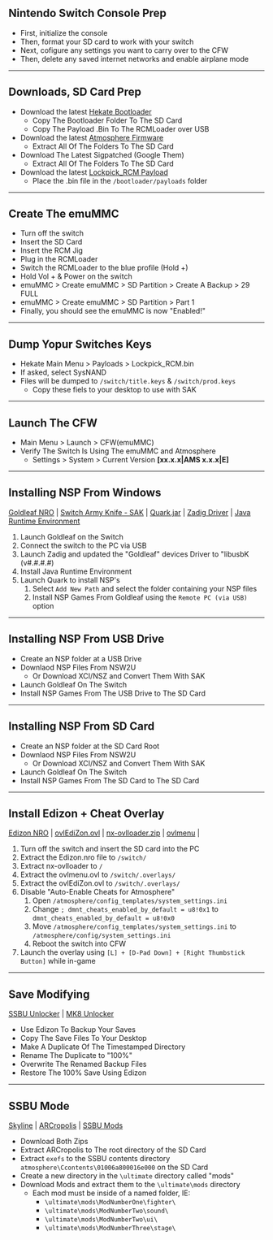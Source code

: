 ##  Nintendo Switch Console Prep
-   First, initialize the console
-   Then, format your SD card to work with your switch
-   Next, cofigure any settings you want to carry over to the CFW
-   Then, delete any saved internet networks and enable airplane mode

---

##  Downloads, SD Card Prep
-   Download the latest [Hekate Bootloader](https://github.com/CTCaer/hekate/releases)
    -   Copy The Bootloader Folder To The SD Card
    -   Copy The Payload .Bin To The RCMLoader over USB
-   Download the latest [Atmosphere Firmware](https://github.com/Atmosphere-NX/Atmosphere/releases)
    -   Extract All Of The Folders To The SD Card
-   Download The Latest Sigpatched (Google Them)
    -   Extract All Of The Folders To The SD Card
-   Download the latest [Lockpick_RCM Payload](https://github.com/dezem/SAK/releases/)
    -   Place the .bin file in the `/bootloader/payloads` folder

---

##  Create The emuMMC
-   Turn off the switch
-   Insert the SD Card
-   Insert the RCM Jig
-   Plug in the RCMLoader
-   Switch the RCMLoader to the blue profile (Hold +)
-   Hold Vol + & Power on the switch
-   emuMMC > Create emuMMC > SD Partition > Create A Backup > 29 FULL
-   emuMMC > Create emuMMC > SD Partition > Part 1
-   Finally, you should see the emuMMC is now "Enabled!"

---

##  Dump Yopur Switches Keys
-   Hekate Main Menu > Payloads > Lockpick_RCM.bin
-   If asked, select SysNAND
-   Files will be dumped to `/switch/title.keys` & `/switch/prod.keys`
    -   Copy these fiels to your desktop to use with SAK

---

##  Launch The CFW
-   Main Menu > Launch > CFW(emuMMC)
-   Verify The Switch Is Using The emuMMC and Atmosphere
    -   Settings > System > Current Version **[xx.x.x|AMS x.x.x|E]**

---

##  Installing NSP From Windows
[Goldleaf NRO](https://github.com/XorTroll/Goldleaf/releases) | [Switch Army Knife - SAK](https://github.com/dezem/SAK/releases/) | [Quark.jar](https://github.com/XorTroll/Goldleaf/releases) | [Zadig Driver](https://zadig.akeo.ie/) | [Java Runtime Environment](https://www.java.com/en/download/manual.jsp)


1.  Launch Goldleaf on the Switch
2.  Connect the switch to the PC via USB
3.  Launch Zadig and updated the "Goldleaf" devices Driver to "libusbK (v#.#.#.#)
4.  Install Java Runtime Environment
5.  Launch Quark to install NSP's
    1.  Select `Add New Path` and select the folder containing your NSP files
    2.  Install NSP Games From Goldleaf using the `Remote PC (via USB)` option

---

##  Installing NSP From USB Drive
-   Create an NSP folder at a USB Drive
-   Downlaod NSP Files From NSW2U
    -   Or Download XCI/NSZ and Convert Them With SAK
-   Launch Goldleaf On The Switch
-   Install NSP Games From The USB Drive to The SD Card

---

##  Installing NSP From SD Card
-   Create an NSP folder at the SD Card Root
-   Downlaod NSP Files From NSW2U
    -   Or Download XCI/NSZ and Convert Them With SAK
-   Launch Goldleaf On The Switch
-   Install NSP Games From The SD Card to The SD Card

---

##  Install Edizon + Cheat Overlay
[Edizon NRO](https://github.com/WerWolv/EdiZon/releases) | [ovlEdiZon.ovl](https://github.com/WerWolv/EdiZon/releases) | [nx-ovlloader.zip](https://github.com/WerWolv/nx-ovlloader/releases/) | [ovlmenu](https://github.com/WerWolv/Tesla-Menu/releases) | 

1.  Turn off the switch and insert the SD card into the PC
2.  Extract the Edizon.nro file to `/switch/`
3.  Extract nx-ovlloader to `/`
4.  Extract the ovlmenu.ovl to `/switch/.overlays/`
5.  Extract the ovlEdiZon.ovl to `/switch/.overlays/`
6.  Disable "Auto-Enable Cheats for Atmosphere"
    1.  Open `/atmosphere/config_templates/system_settings.ini`
    2.  Change `; dmnt_cheats_enabled_by_default = u8!0x1` to `dmnt_cheats_enabled_by_default = u8!0x0`
    3.  Move `/atmosphere/config_templates/system_settings.ini` to `/atmosphere/config/system_settings.ini` 
    4.  Reboot the switch into CFW
7.   Launch the overlay using `[L] + [D-Pad Down] + [Right Thumbstick Button]` while in-game

---

##  Save Modifying
[SSBU Unlocker](https://github.com/CapitanRetraso/Ultimate-Smasher/releases/) | [MK8 Unlocker](https://gamebanana.com/mods/50150)

-   Use Edizon To Backup Your Saves
-   Copy The Save Files To Your Desktop
-   Make A Duplicate Of The Timestamped Directory
-   Rename The Duplicate to "100%"
-   Overwrite The Renamed Backup Files
-   Restore The 100% Save Using Edizon 
---

##  SSBU Mode
[Skyline](https://github.com/skyline-dev/skyline/releases) | [ARCropolis](https://github.com/Raytwo/ARCropolis/releases) | [SSBU Mods](https://gamebanana.com/mods/games/6498)

-   Download Both Zips
-   Extract ARCropolis to The root directory of the SD Card
-   Extract `exefs` to the SSBU contents directory `atmosphere\Ccontents\01006a800016e000` on the SD Card
-   Create a new directory in the `\ultimate` directory called "mods" 
-   Download Mods and extract them to the `\ultimate\mods` directory
    -   Each mod must be inside of a named folder, IE:
        -   `\ultimate\mods\ModNumberOne\fighter\`
        -   `\ultimate\mods\ModNumberTwo\sound\`
        -   `\ultimate\mods\ModNumberTwo\ui\`
        -   `\ultimate\mods\ModNumberThree\stage\`